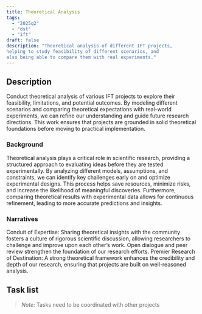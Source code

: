 ```yaml
---
title: Theoretical Analysis
tags:
  - "2025q2"
  - "dst"
  - "ift"
draft: false
description: "Theoretical analysis of different IFT projects, 
helping to study feasibility of different scenarios, and 
also being able to compare them with real experiments."
---
```


## Description
Conduct theoretical analysis of various IFT projects
to explore their feasibility, limitations, and potential outcomes.
By modeling different scenarios and comparing theoretical expectations
with real-world experiments, we can refine our understanding
and guide future research directions. 
This work ensures that projects are grounded in solid theoretical foundations
before moving to practical implementation.

### Background
Theoretical analysis plays a critical role in scientific research,
providing a structured approach to evaluating ideas before they are tested experimentally. 
By analyzing different models, assumptions, and constraints, 
we can identify key challenges early on and optimize experimental designs.
This process helps save resources, minimize risks, 
and increase the likelihood of meaningful discoveries. 
Furthermore, comparing theoretical results with experimental data
allows for continuous refinement, leading to more accurate predictions and insights.

### Narratives
Conduit of Expertise: Sharing theoretical insights with the community 
fosters a culture of rigorous scientific discussion, 
allowing researchers to challenge and improve upon each other’s work.
Open dialogue and peer review strengthen the foundation of our research efforts.
Premier Research of Destination: A strong theoretical framework
enhances the credibility and depth of our research, 
ensuring that projects are built on well-reasoned analysis.


## Task list

> *Note*: Tasks need to be coordinated with other projects
